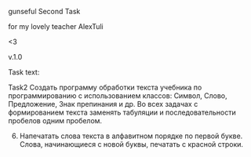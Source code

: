 gunseful
Second Task

for my lovely teacher AlexTuli

<3

v.1.0


Task text:

Task2
Создать программу обработки текста учебника по программированию с использованием классов:
Символ, Слово, Предложение, Знак препинания и др.
Во всех задачах с формированием текста заменять табуляции и последовательности пробелов одним пробелом.

6.	Напечатать слова текста в алфавитном порядке по первой
букве. Слова, начинающиеся с новой буквы, печатать с красной строки.

